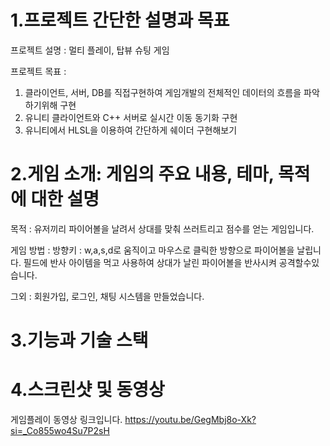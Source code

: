 # 1.프로젝트 간단한 설명과 목표
프로젝트 설명 : 멀티 플레이, 탑뷰 슈팅 게임

프로젝트 목표 :
1. 클라이언트, 서버, DB를 직접구현하여 게임개발의 전체적인 데이터의 흐름을 파악하기위해 구현
2. 유니티 클라이언트와 C++ 서버로 실시간 이동 동기화 구현
3. 유니티에서 HLSL을 이용하여 간단하게 쉐이더 구현해보기

# 2.게임 소개: 게임의 주요 내용, 테마, 목적에 대한 설명
목적 : 
유저끼리 파이어볼을 날려서 상대를 맞춰 쓰러트리고 점수를 얻는 게임입니다.

게임 방법 :
방향키 : w,a,s,d로 움직이고 마우스로 클릭한 방향으로 파이어볼을 날립니다.
필드에 반사 아이템을 먹고 사용하여 상대가 날린 파이어볼을 반사시켜 공격할수있습니다.

그외 :
회원가입, 로그인, 채팅 시스템을 만들었습니다.

# 3.기능과 기술 스택



# 4.스크린샷 및 동영상
게임플레이 동영상 링크입니다.
https://youtu.be/GegMbj8o-Xk?si=_Co855wo4Su7P2sH
